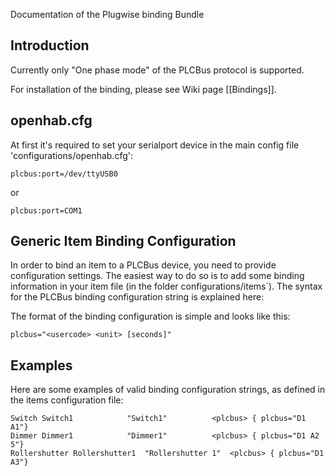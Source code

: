 Documentation of the Plugwise binding Bundle

## Introduction

Currently only "One phase mode" of the PLCBus protocol is supported.

For installation of the binding, please see Wiki page [[Bindings]].

## openhab.cfg

At first it's required to set your serialport device in the main config file 'configurations/openhab.cfg':

    plcbus:port=/dev/ttyUSB0
or

    plcbus:port=COM1

## Generic Item Binding Configuration

In order to bind an item to a PLCBus device, you need to provide configuration settings. The easiest way to do so is to add some binding information in your item file (in the folder configurations/items`). The syntax for the PLCBus binding configuration string is explained here:

The format of the binding configuration is simple and looks like this:

    plcbus="<usercode> <unit> [seconds]"

## Examples

Here are some examples of valid binding configuration strings, as defined in the items configuration file:

    Switch Switch1	          "Switch1"          <plcbus> { plcbus="D1 A1"}
    Dimmer Dimmer1	          "Dimmer1"          <plcbus> { plcbus="D1 A2 5"}
    Rollershutter Rollershutter1  "Rollershutter 1"  <plcbus> { plcbus="D1 A3"}